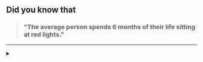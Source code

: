 ## Did you know that

<h3>
  <blockquote>
<!--START_SECTION:debris-->                                                                                                                                                                                                                                                                                                                                     
"The average person spends 6 months of their life sitting at red lights."
<!--END_SECTION:debris-->
  </blockquote>
</h3>

-----

<details>
  <summary></summary>

<img src="https://github-readme-stats.vercel.app/api?show_icons=true&hide=issues&username=ekickx"> <img src="https://github-readme-stats.vercel.app/api/top-langs/?layout=compact&username=ekickx">

</details>
